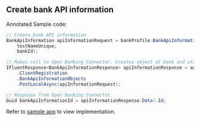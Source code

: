 ## Create bank API information 

Annotated Sample code:
```csharp
// Create bank API information
BankApiInformation apiInformationRequest = bankProfile.BankApiInformationRequest(
    testNameUnique,
    bankId);

// Makes call to Open Banking Connector. Creates object at bank and stores in database.
IFluentResponse<BankApiInformationResponse> apiInformationResponse = await requestBuilder
    .ClientRegistration
    .BankApiInformationObjects
    .PostLocalAsync(apiInformationRequest);

// Response from Open Banking Connector.
Guid bankApiInformationId = apiInformationResponse.Data!.Id;
```

Refer to [sample app](./../../../../src/OpenBanking.ConsoleApp.Connector.CreateDomesticPaymentConsent/BankConfigurationMethods.cs#39)
to view implementation.